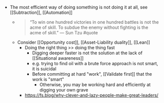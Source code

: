 - The most efficient way of doing something is not doing it at all, see [[Subtraction]], [[Automation]]
	- >  “To win one hundred victories in one hundred battles is not the acme of skill. To subdue the enemy without fighting is the acme of skill.” — Sun Tzu #quote
	- Consider [[Opportunity cost]], [[Asset-Liability duality]], [[Lean]]
		- Doing the right thing >> doing the thing fast
			- Digging deeper faster is not the solution at the lack of [[Situational awareness]]
			- e.g. trying to find oil with a brute force approach is not smart, it is suicidal
			- Before committing at hard "work", [[Validate first]] that the work is "smart"
				- Otherwise, you may be working hard and efficiently at digging your own grave
		- https://fs.blog/why-clever-and-lazy-people-make-great-leaders/